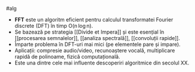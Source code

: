 #alg
- **FFT** este un algoritm eficient pentru calculul transformatei Fourier discrete (DFT) în timp O(n log n).
- Se bazează pe strategia [[Divide et Impera]] și este esențial în [[procesarea semnalelor]], [[analiza spectrală]], [[convoluții rapide]].
- Împarte problema în DFT-uri mai mici (pe elementele pare și impare).
- Aplicații: compresie audio/video, recunoaștere vocală, multiplicare rapidă de polinoame, fizică computațională.
- Este una dintre cele mai influente descoperiri algoritmice din secolul XX.

